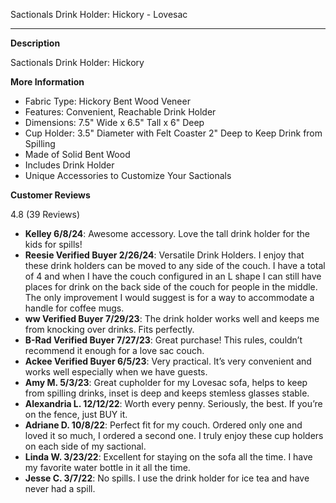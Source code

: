 Sactionals Drink Holder: Hickory - Lovesac

---

**Description**

Sactionals Drink Holder: Hickory

**More Information**

- Fabric Type: Hickory Bent Wood Veneer
- Features: Convenient, Reachable Drink Holder
- Dimensions: 7.5" Wide x 6.5" Tall x 6" Deep
- Cup Holder: 3.5" Diameter with Felt Coaster 2" Deep to Keep Drink from Spilling
- Made of Solid Bent Wood
- Includes Drink Holder
- Unique Accessories to Customize Your Sactionals

**Customer Reviews**

4.8 (39 Reviews)

- **Kelley 6/8/24**: Awesome accessory. Love the tall drink holder for the kids for spills!
- **Reesie Verified Buyer 2/26/24**: Versatile Drink Holders. I enjoy that these drink holders can be moved to any side of the couch. I have a total of 4 and when I have the couch configured in an L shape I can still have places for drink on the back side of the couch for people in the middle. The only improvement I would suggest is for a way to accommodate a handle for coffee mugs.
- **ww Verified Buyer 7/29/23**: The drink holder works well and keeps me from knocking over drinks. Fits perfectly.
- **B-Rad Verified Buyer 7/27/23**: Great purchase! This rules, couldn’t recommend it enough for a love sac couch.
- **Ackee Verified Buyer 6/5/23**: Very practical. It’s very convenient and works well especially when we have guests.
- **Amy M. 5/3/23**: Great cupholder for my Lovesac sofa, helps to keep from spilling drinks, inset is deep and keeps stemless glasses stable.
- **Alexandria L. 12/12/22**: Worth every penny. Seriously, the best. If you’re on the fence, just BUY it.
- **Adriane D. 10/8/22**: Perfect fit for my couch. Ordered only one and loved it so much, I ordered a second one. I truly enjoy these cup holders on each side of my sactional.
- **Linda W. 3/23/22**: Excellent for staying on the sofa all the time. I have my favorite water bottle in it all the time.
- **Jesse C. 3/7/22**: No spills. I use the drink holder for ice tea and have never had a spill.